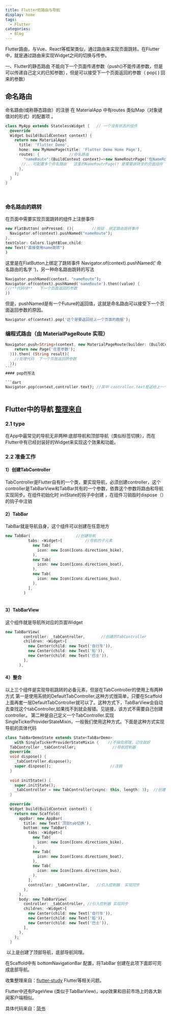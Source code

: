 ```yaml
---
title: Flutter的路由与导航
display: home
tags:
  - Flutter
categories: 
  - Blog
---
```


Flutter路由，与Vue、React等框架类似，通过路由来实现页面跳转。在Flutter中，就是通过路由来实现Widget之间的切换与传参。

<!--more-->

一、Flutter的静态路由 不能向下一个页面传递参数（push()不能传递参数，但是可以传递自己定义的已知参数），但是可以接受下一个页面返回的参数（ pop( ) 回来的参数）

## 命名路由
命名路由(或称静态路由）的注册  在 MaterialApp 中有routes 类似Map（对象键值对的形式）的配置项 。

```Dart
class MyApp extends StatelessWidget {   // 一个没有状态的组件
  @override
  Widget build(BuildContext context) {
    return new MaterialApp(
      title: 'Flutter Demo',
      home: new MyHomePage(title: 'Flutter Demo Home Page'),
      routes: {             //命名路由
        "nameRoute":(BuildContext context)=>new NameRoutrPage('在NameRoutrPage页面中定义的参数'), //"路由名称" 对应跳转的页面（组件）
       //...可配置多个命名路由   这里的NameRoutrPage() 是需要跳转至的页面组件 需要另外声明
      },
    );
  }
}
```
​
### 命名路由的跳转 
在页面中需要实现页面跳转的组件上注册事件
```Dart
new FlatButton( onPressed: (){        //按钮  绑定路由跳转事件
  Navigator.of(context).pushNamed("nameRoute");
}, 
textColor: Colors.lightBlue,child: 
new Text("直接使用name跳转")
)
```
这里是在FlatButton上绑定了跳转事件 Navigator.of(context).pushNamed(' 命名路由的名字 ')，另一种命名路由跳转的写法

```dart
Navigator.pushNamed(context, "nameRoute");
Navigator.of(context).pushNamed('nameRoute').then((value) {
///**代码块**   下一个页面返回的参数
})
```
但是，pushNamed是有一个Future的返回值，这就是命名路由可以接受下一个页面返回参数的原因。
```dart
Navigator.of(context).pop('这个是要返回给上一个页面的数据');
```
### 编程式路由（由 MaterialPageRoute 实现）
```Dart
Navigator.push<String>(context, new MaterialPageRoute(builder: (BuildContext context){
    return new Page('任意参数'); 
  })).then( (String result){
    //处理代码  下一个页面返回的参数
  });
​```
#### pop的写法

```dart
Navigator.pop(context,controller.text); //其中 controller.text是返给上一个页面的参数
​
```
## Flutter中的导航  [整理来自](https://www.jianshu.com/p/fbd1d0e22f9c)

### 2.1 type
在App中最常见的导航无非两种:底部导航和顶部导航（类似标签切换），而在Flutter中有已经封装好的Widget来实现这个效果和功能。

### 2.2 准备工作

#### 1）创建TabController

TabController是Flutter自有的一个类，要实现导航，必须创建controller，这个controller是TabBarView和TabBar共有的一个参数，依靠这个参数将路由和导航实现同步。在组件初始化时 initState的钩子中创建 ，在组件习销毁时dispose（）的钩子中注销

#### 2）TabBar

TabBar就是导航自身，这个组件可以创建在任意地方


```dart
new TabBar(                    //创建导航
          tabs: <Widget>[          //导航的子元素
            new Tab(
              icon: new Icon(Icons.directions_bike),
            ),
            new Tab(
              icon: new Icon(Icons.directions_boat),
            ),
            new Tab(
              icon: new Icon(Icons.directions_bus),
            ),
          ],
        )
​
```


#### 3）TabBarView
这个组件就是导航所对应的页面Widget
```dart
new TabBarView(
        controller: _tabController,       //创建的TabController
        children: <Widget>[
          new Center(child: new Text('自行车')),
          new Center(child: new Text('船')),
          new Center(child: new Text('巴士')),
        ],
      ),
```
#### 4）整合
以上三个组件是实现导航跳转的必备元素，但是在TabController的使用上有两种方式
第一是使用系统的DefaultTabController,这种方式很简单，只要在Scaffold上面再套一层DefaultTabController就可以了。这种方式下，TabBarView会自动去查找这个tabController,如果找不到就会报错。见链接，该方式不需要自己创建controller。
第二种是自己定义一个TabController.实现SingleTickerProviderStateMixin，一般我们使用这种方式。下面是这种方式实现导航的具体代码
```dart
class TabBarDemoState extends State<TabBarDemo>
    with SingleTickerProviderStateMixin {    //不探究原理，记住就好
  TabController _tabController;                //导航控制器
  @override
  void dispose() {
    _tabController.dispose();
    super.dispose();                          //注销
  }
​
  void initState() {
    super.initState();
    _tabController = new TabController(vsync: this, length: 3);  //创建 length：根据实际写
  }
​
  @override
  Widget build(BuildContext context) {
    return new Scaffold(
      appBar: new AppBar(
        title: new Text('顶部tab切换'),
        bottom: new TabBar(
          tabs: <Widget>[
            new Tab(
              icon: new Icon(Icons.directions_bike),
            ),
            new Tab(
              icon: new Icon(Icons.directions_boat),
            ),
            new Tab(
              icon: new Icon(Icons.directions_bus),
            ),
          ],
          controller: _tabController,   //引入控制器  实现同步
        ),
      ),
      body: new TabBarView(
        controller: _tabController, //引入控制器 实现同步
        children: <Widget>[
          new Center(child: new Text('自行车')),
          new Center(child: new Text('船')),
          new Center(child: new Text('巴士')),
        ],
      ),
    );
  }
```
​
以上是创建了顶部导航，底部导航同理。

在Scaffold中有 bottomNavigationBar 配置，将TabBar 创建在此项下面即可完成底部导航。



收集整理来自：[flutter-study](https://github.com/chinabrant/flutter_study) Flutter等相关问题。



Flutter中还有PageView (类似于TabBarView)，app效果和目前市场上的各大新闻客户端相似。

具体代码来自：[简书](https://www.jianshu.com/p/7f5b7e7d3c9a)
